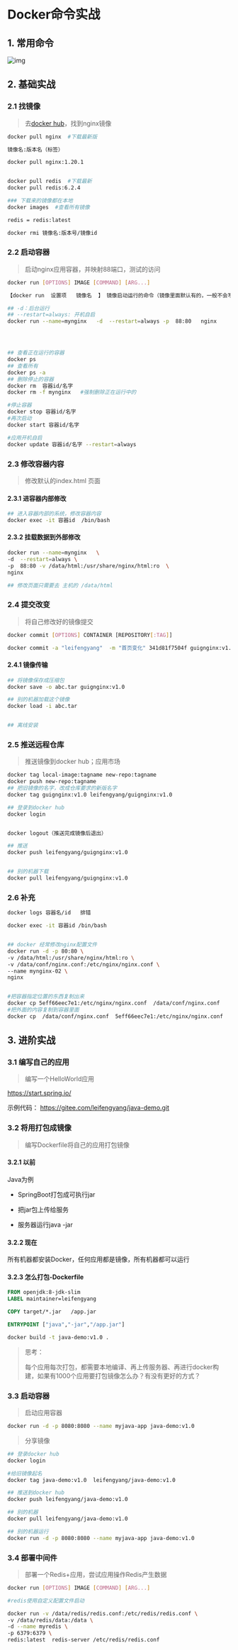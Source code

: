 # Docker命令实战

## 1. 常用命令 

![img](assets/1625373590853-2aaaa76e-d5b5-446b-850a-f6cfa26ac70a-163918630808117.png)

## 2. 基础实战

### 2.1 找镜像

> 去[docker hub](http://hub.docker.com)，找到nginx镜像

```bash
docker pull nginx  #下载最新版

镜像名:版本名（标签）

docker pull nginx:1.20.1


docker pull redis  #下载最新
docker pull redis:6.2.4

### 下载来的镜像都在本地
docker images  #查看所有镜像

redis = redis:latest

docker rmi 镜像名:版本号/镜像id
```

### 2.2 启动容器

> 启动nginx应用容器，并映射88端口，测试的访问

```bash
docker run [OPTIONS] IMAGE [COMMAND] [ARG...]

【docker run  设置项   镜像名  】 镜像启动运行的命令（镜像里面默认有的，一般不会写）

## -d：后台运行
## --restart=always: 开机自启
docker run --name=mynginx   -d  --restart=always -p  88:80   nginx




## 查看正在运行的容器
docker ps
## 查看所有
docker ps -a
## 删除停止的容器
docker rm  容器id/名字
docker rm -f mynginx   #强制删除正在运行中的

#停止容器
docker stop 容器id/名字
#再次启动
docker start 容器id/名字

#应用开机自启
docker update 容器id/名字 --restart=always
```

### 2.3 修改容器内容

> 修改默认的index.html 页面

#### 2.3.1 进容器内部修改

```bash
## 进入容器内部的系统，修改容器内容
docker exec -it 容器id  /bin/bash
```

#### 2.3.2 挂载数据到外部修改

```bash
docker run --name=mynginx   \
-d  --restart=always \
-p  88:80 -v /data/html:/usr/share/nginx/html:ro  \
nginx

## 修改页面只需要去 主机的 /data/html
```

### 2.4 提交改变

> 将自己修改好的镜像提交

```bash
docker commit [OPTIONS] CONTAINER [REPOSITORY[:TAG]]

docker commit -a "leifengyang"  -m "首页变化" 341d81f7504f guignginx:v1.0
```

#### 2.4.1 镜像传输

```bash
## 将镜像保存成压缩包
docker save -o abc.tar guignginx:v1.0

## 别的机器加载这个镜像
docker load -i abc.tar


## 离线安装
```

### 2.5 推送远程仓库

> 推送镜像到docker hub；应用市场

```bash
docker tag local-image:tagname new-repo:tagname
docker push new-repo:tagname
## 把旧镜像的名字，改成仓库要求的新版名字
docker tag guignginx:v1.0 leifengyang/guignginx:v1.0

## 登录到docker hub
docker login       


docker logout（推送完成镜像后退出）

## 推送
docker push leifengyang/guignginx:v1.0


## 别的机器下载
docker pull leifengyang/guignginx:v1.0
```

### 2.6 补充

```bash
docker logs 容器名/id   排错

docker exec -it 容器id /bin/bash


## docker 经常修改nginx配置文件
docker run -d -p 80:80 \
-v /data/html:/usr/share/nginx/html:ro \
-v /data/conf/nginx.conf:/etc/nginx/nginx.conf \
--name mynginx-02 \
nginx


#把容器指定位置的东西复制出来 
docker cp 5eff66eec7e1:/etc/nginx/nginx.conf  /data/conf/nginx.conf
#把外面的内容复制到容器里面
docker cp  /data/conf/nginx.conf  5eff66eec7e1:/etc/nginx/nginx.conf
```

## 3. 进阶实战

### 3.1 编写自己的应用

> 编写一个HelloWorld应用

https://start.spring.io/

示例代码：  https://gitee.com/leifengyang/java-demo.git

### 3.2 将用打包成镜像

> 编写Dockerfile将自己的应用打包镜像

#### 3.2.1 以前

Java为例

- SpringBoot打包成可执行jar
- 把jar包上传给服务

- 服务器运行java -jar

#### 3.2.2 现在

所有机器都安装Docker，任何应用都是镜像，所有机器都可以运行

#### 3.2.3 怎么打包-Dockerfile

```dockerfile
FROM openjdk:8-jdk-slim
LABEL maintainer=leifengyang

COPY target/*.jar   /app.jar

ENTRYPOINT ["java","-jar","/app.jar"]
```

```bash
docker build -t java-demo:v1.0 .
```

> 思考：
>
> 每个应用每次打包，都需要本地编译、再上传服务器、再进行docker构建，如果有1000个应用要打包镜像怎么办？有没有更好的方式？

### 3.3 启动容器

> 启动应用容器

```bash
docker run -d -p 8080:8080 --name myjava-app java-demo:v1.0 
```

> 分享镜像

```bash
## 登录docker hub
docker login

#给旧镜像起名
docker tag java-demo:v1.0  leifengyang/java-demo:v1.0

## 推送到docker hub
docker push leifengyang/java-demo:v1.0

## 别的机器
docker pull leifengyang/java-demo:v1.0

## 别的机器运行
docker run -d -p 8080:8080 --name myjava-app java-demo:v1.0 
```

### 3.4 部署中间件

> 部署一个Redis+应用，尝试应用操作Redis产生数据

```bash
docker run [OPTIONS] IMAGE [COMMAND] [ARG...]

#redis使用自定义配置文件启动

docker run -v /data/redis/redis.conf:/etc/redis/redis.conf \
-v /data/redis/data:/data \
-d --name myredis \
-p 6379:6379 \
redis:latest  redis-server /etc/redis/redis.conf
```
